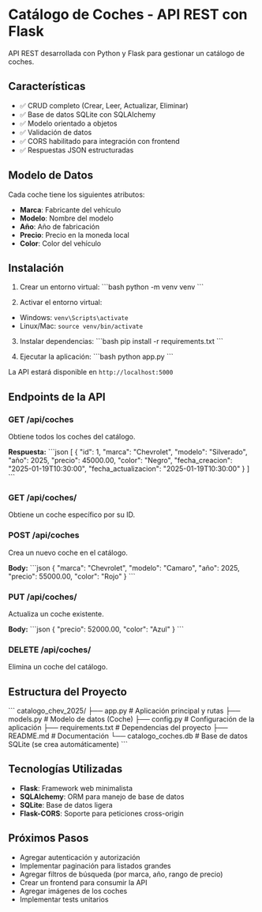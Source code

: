# Catálogo de Coches - API REST con Flask

API REST desarrollada con Python y Flask para gestionar un catálogo de coches.

## Características

- ✅ CRUD completo (Crear, Leer, Actualizar, Eliminar)
- ✅ Base de datos SQLite con SQLAlchemy
- ✅ Modelo orientado a objetos
- ✅ Validación de datos
- ✅ CORS habilitado para integración con frontend
- ✅ Respuestas JSON estructuradas

## Modelo de Datos

Cada coche tiene los siguientes atributos:
- **Marca**: Fabricante del vehículo
- **Modelo**: Nombre del modelo
- **Año**: Año de fabricación
- **Precio**: Precio en la moneda local
- **Color**: Color del vehículo

## Instalación

1. Crear un entorno virtual:
\`\`\`bash
python -m venv venv
\`\`\`

2. Activar el entorno virtual:
- Windows: `venv\Scripts\activate`
- Linux/Mac: `source venv/bin/activate`

3. Instalar dependencias:
\`\`\`bash
pip install -r requirements.txt
\`\`\`

4. Ejecutar la aplicación:
\`\`\`bash
python app.py
\`\`\`

La API estará disponible en `http://localhost:5000`

## Endpoints de la API

### GET /api/coches
Obtiene todos los coches del catálogo.

**Respuesta:**
\`\`\`json
[
  {
    "id": 1,
    "marca": "Chevrolet",
    "modelo": "Silverado",
    "año": 2025,
    "precio": 45000.00,
    "color": "Negro",
    "fecha_creacion": "2025-01-19T10:30:00",
    "fecha_actualizacion": "2025-01-19T10:30:00"
  }
]
\`\`\`

### GET /api/coches/<id>
Obtiene un coche específico por su ID.

### POST /api/coches
Crea un nuevo coche en el catálogo.

**Body:**
\`\`\`json
{
  "marca": "Chevrolet",
  "modelo": "Camaro",
  "año": 2025,
  "precio": 55000.00,
  "color": "Rojo"
}
\`\`\`

### PUT /api/coches/<id>
Actualiza un coche existente.

**Body:**
\`\`\`json
{
  "precio": 52000.00,
  "color": "Azul"
}
\`\`\`

### DELETE /api/coches/<id>
Elimina un coche del catálogo.

## Estructura del Proyecto

\`\`\`
catalogo_chev_2025/
├── app.py              # Aplicación principal y rutas
├── models.py           # Modelo de datos (Coche)
├── config.py           # Configuración de la aplicación
├── requirements.txt    # Dependencias del proyecto
├── README.md          # Documentación
└── catalogo_coches.db # Base de datos SQLite (se crea automáticamente)
\`\`\`

## Tecnologías Utilizadas

- **Flask**: Framework web minimalista
- **SQLAlchemy**: ORM para manejo de base de datos
- **SQLite**: Base de datos ligera
- **Flask-CORS**: Soporte para peticiones cross-origin

## Próximos Pasos

- Agregar autenticación y autorización
- Implementar paginación para listados grandes
- Agregar filtros de búsqueda (por marca, año, rango de precio)
- Crear un frontend para consumir la API
- Agregar imágenes de los coches
- Implementar tests unitarios
